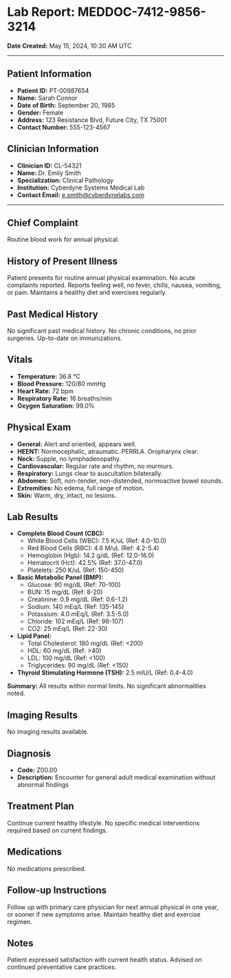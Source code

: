 # Lab Report: MEDDOC-7412-9856-3214

**Date Created:** May 15, 2024, 10:30 AM UTC

---

## Patient Information

*   **Patient ID:** PT-00987654
*   **Name:** Sarah Connor
*   **Date of Birth:** September 20, 1985
*   **Gender:** Female
*   **Address:** 123 Resistance Blvd, Future City, TX 75001
*   **Contact Number:** 555-123-4567

## Clinician Information

*   **Clinician ID:** CL-54321
*   **Name:** Dr. Emily Smith
*   **Specialization:** Clinical Pathology
*   **Institution:** Cyberdyne Systems Medical Lab
*   **Contact Email:** e.smith@cyberdynelabs.com

---

## Chief Complaint

Routine blood work for annual physical.

## History of Present Illness

Patient presents for routine annual physical examination. No acute complaints reported. Reports feeling well, no fever, chills, nausea, vomiting, or pain. Maintains a healthy diet and exercises regularly.

## Past Medical History

No significant past medical history. No chronic conditions, no prior surgeries. Up-to-date on immunizations.

## Vitals

*   **Temperature:** 36.8 °C
*   **Blood Pressure:** 120/80 mmHg
*   **Heart Rate:** 72 bpm
*   **Respiratory Rate:** 16 breaths/min
*   **Oxygen Saturation:** 99.0%

## Physical Exam

*   **General:** Alert and oriented, appears well.
*   **HEENT:** Normocephalic, atraumatic. PERRLA. Oropharynx clear.
*   **Neck:** Supple, no lymphadenopathy.
*   **Cardiovascular:** Regular rate and rhythm, no murmurs.
*   **Respiratory:** Lungs clear to auscultation bilaterally.
*   **Abdomen:** Soft, non-tender, non-distended, normoactive bowel sounds.
*   **Extremities:** No edema, full range of motion.
*   **Skin:** Warm, dry, intact, no lesions.

## Lab Results

*   **Complete Blood Count (CBC):**
    *   White Blood Cells (WBC): 7.5 K/uL (Ref: 4.0-10.0)
    *   Red Blood Cells (RBC): 4.8 M/uL (Ref: 4.2-5.4)
    *   Hemoglobin (Hgb): 14.2 g/dL (Ref: 12.0-16.0)
    *   Hematocrit (Hct): 42.5% (Ref: 37.0-47.0)
    *   Platelets: 250 K/uL (Ref: 150-450)
*   **Basic Metabolic Panel (BMP):**
    *   Glucose: 90 mg/dL (Ref: 70-100)
    *   BUN: 15 mg/dL (Ref: 8-20)
    *   Creatinine: 0.9 mg/dL (Ref: 0.6-1.2)
    *   Sodium: 140 mEq/L (Ref: 135-145)
    *   Potassium: 4.0 mEq/L (Ref: 3.5-5.0)
    *   Chloride: 102 mEq/L (Ref: 98-107)
    *   CO2: 25 mEq/L (Ref: 22-30)
*   **Lipid Panel:**
    *   Total Cholesterol: 180 mg/dL (Ref: <200)
    *   HDL: 60 mg/dL (Ref: >40)
    *   LDL: 100 mg/dL (Ref: <100)
    *   Triglycerides: 90 mg/dL (Ref: <150)
*   **Thyroid Stimulating Hormone (TSH):** 2.5 mIU/L (Ref: 0.4-4.0)

**Summary:** All results within normal limits. No significant abnormalities noted.

## Imaging Results

No imaging results available.

## Diagnosis

*   **Code:** Z00.00
*   **Description:** Encounter for general adult medical examination without abnormal findings

## Treatment Plan

Continue current healthy lifestyle. No specific medical interventions required based on current findings.

## Medications

No medications prescribed.

## Follow-up Instructions

Follow up with primary care physician for next annual physical in one year, or sooner if new symptoms arise. Maintain healthy diet and exercise regimen.

## Notes

Patient expressed satisfaction with current health status. Advised on continued preventative care practices.